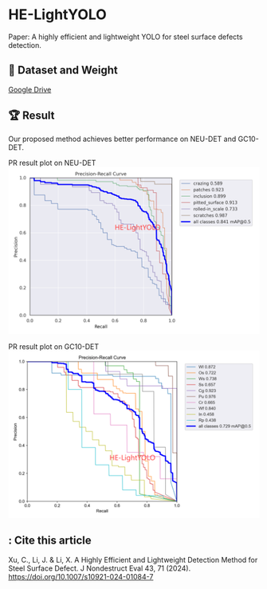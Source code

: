 # HE-LightYOLO   
Paper: A highly efficient and lightweight YOLO for steel surface defects detection.

## :open_file_folder: Dataset and Weight
[Google Drive](https://drive.google.com/drive/folders/1D2u82IgJvb5dgvbWSDDkixV1URJBTvRZ?usp=drive_link)

## :trophy: Result
Our proposed method achieves better performance on NEU-DET and GC10-DET.

PR result plot on NEU-DET
<img src="assets/PR_curve1.png">

PR result plot on GC10-DET
<img src="assets/PR_curve2.png">

## : Cite this article

Xu, C., Li, J. & Li, X. A Highly Efficient and Lightweight Detection Method for Steel Surface Defect. J Nondestruct Eval 43, 71 (2024). https://doi.org/10.1007/s10921-024-01084-7
